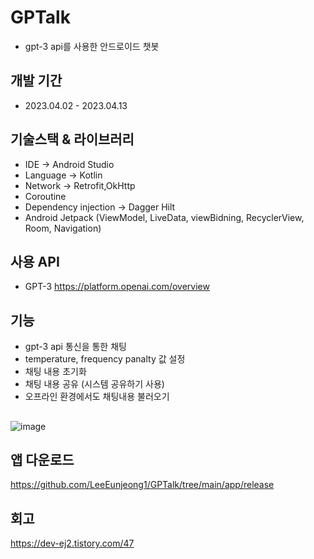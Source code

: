 # GPTalk
- gpt-3 api를 사용한 안드로이드 챗봇
## 개발 기간
- 2023.04.02 - 2023.04.13
## 기술스택 & 라이브러리
- IDE -> Android Studio
- Language -> Kotlin
- Network -> Retrofit,OkHttp
- Coroutine
- Dependency injection -> Dagger Hilt
- Android Jetpack (ViewModel, LiveData, viewBidning, RecyclerView, Room, Navigation)
## 사용 API
- GPT-3 https://platform.openai.com/overview

## 기능 
- gpt-3 api 통신을 통한 채팅 
- temperature, frequency panalty 값 설정 
- 채팅 내용 초기화
- 채팅 내용 공유 (시스템 공유하기 사용)
- 오프라인 환경에서도 채팅내용 불러오기
##
 ![image](https://user-images.githubusercontent.com/38210019/231783216-447b2899-5f6e-4a03-9192-ce1a93a98577.png)

## 앱 다운로드
https://github.com/LeeEunjeong1/GPTalk/tree/main/app/release


## 회고
https://dev-ej2.tistory.com/47
